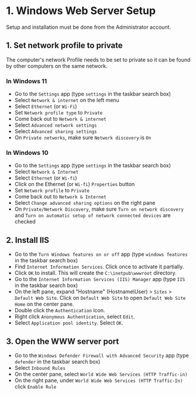 # 1. Windows Web Server Setup

Setup and installation must be done from the Administrator account.

## 1. Set network profile to private

The computer's network Profile needs to be set to private so it can be found by other computers on the same network.

### In Windows 11

- Go to the `Settings` app (type `settings` in the taskbar search box)
- Select `Network & internet` on the left menu
- Select `Ethernet` (or `Wi-Fi`)
- Set `Network profile type` to `Private`
- Come back out to `Network & internet`
- Select `Advanced network settings`
- Select `Advanced sharing settings`
- On `Private networks`, make sure `Network discovery` is `On`

### In Windows 10

- Go to the `Settings` app (type `settings` in the taskbar search box)
- Select `Network & Internet`
- Select `Ethernet` (or `Wi-fi`)
- Click on the Ethernet (or `Wi-fi`) `Properties` button
- Set `Network profile` to `Private`
- Come back out to `Network & Internet`
- Select `Change advanced sharing options` on the right pane
- On `Private/Network Discovery`, make sure `Turn on network discovery` and `Turn on automatic setup of network connected devices` are checked

## 2. Install IIS

- Go to the `Turn Windows features on or off` app (type `windows features` in the taskbar search box)
- Find `Internet Information Services`.  Click once to activate it partially.
- Click `OK` to install.  This will create the `C:\inetpub\wwwroot` directory.
- Go to the `Internet Information Services (IIS) Manager` app (type `IIS` in the taskbar search box)
- On the left pane, expand "Hostname" (Hostname\User) > `Sites` > `Default Web Site`.  Click on `Default Web Site` to open `Default Web Site Home` on the center pane.
- Double click the `Authentication` icon.
- Right click `Anonymous Authentication`, select `Edit`.
- Select `Application pool identity`.  Select `OK`.

## 3. Open the WWW server port

- Go to the `Windows Defender Firewall with Advanced Security` app (type `defender` in the taskbar search box)
- Select `Inbound Rules`
- On the center pane, select `World Wide Web Services (HTTP Traffic-in)`
- On the right pane, under `World Wide Web Services (HTTP Traffic-In)` click `Enable Rule`
